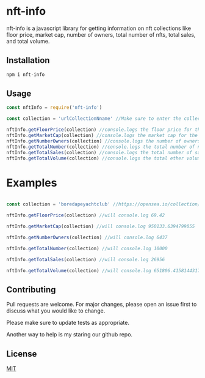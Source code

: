 # nft-info

nft-info is a javascript library for getting information on nft collections like floor price, market cap, number of owners, total number of nfts, total sales, and total volume.

## Installation


```bash
npm i nft-info
```

## Usage

```js
const nftInfo = require('nft-info')

const collection = 'urlCollectionNname' //Make sure to enter the collection url name properly. This is the part after the https://opensea.io/collection/

nftInfo.getFloorPrice(collection) //console.logs the floor price for the inputted collection
nftInfo.getMarketCap(collection) //console.logs the market cap for the inputted collection
nftInfo.getNumberOwners(collection) //console.logs the number of owners for the inputted collection
nftInfo.getTotalNumber(collection) //console.logs the total number of nfts for the inputted collection
nftInfo.getTotalSales(collection) //console.logs the total number of sales for the inputted collection
nftInfo.getTotalVolume(collection) //console.logs the total ether volume for the inputted collection

```

# Examples
```js

const collection = 'boredapeyachtclub' //https://opensea.io/collection/boredapeyachtclub

nftInfo.getFloorPrice(collection) //will console.log 69.42

nftInfo.getMarketCap(collection) //will console.log 950133.6394799055

nftInfo.getNumberOwners(collection) //will console.log 6437

nftInfo.getTotalNumber(collection) //will console.log 10000

nftInfo.getTotalSales(collection) //will console.log 26956

nftInfo.getTotalVolume(collection) //will console.log 651806.4158144317

```
## Contributing
Pull requests are welcome. For major changes, please open an issue first to discuss what you would like to change.

Please make sure to update tests as appropriate.

Another way to help is my staring our github repo.

## License
[MIT](https://choosealicense.com/licenses/mit/)
